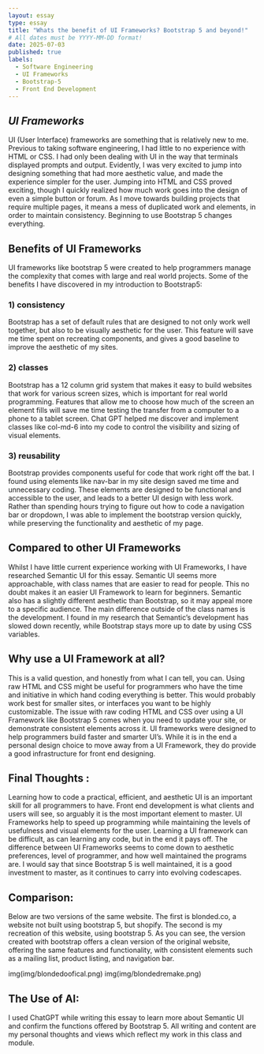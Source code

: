 ```yaml
---
layout: essay
type: essay
title: "Whats the benefit of UI Frameworks? Bootstrap 5 and beyond!"
# All dates must be YYYY-MM-DD format!
date: 2025-07-03
published: true
labels:
  - Software Engineering
  - UI Frameworks
  - Bootstrap-5
  - Front End Development  
---
```


## *UI Frameworks*

UI (User Interface) frameworks are something that is relatively new to me. Previous to taking software engineering, I had little to no experience with HTML or CSS. I had only been dealing with UI in the way that terminals displayed prompts and output. Evidently, I was very excited to jump into designing something that had more aesthetic value, and made the experience simpler for the user. Jumping into HTML and CSS proved exciting, though I quickly realized how much work goes into the design of even a simple button or forum. As I move towards building projects that require multiple pages, it means a mess of duplicated work and elements, in order to maintain consistency. Beginning to use Bootstrap 5 changes everything. 

## Benefits of UI Frameworks 

UI frameworks like bootstrap 5 were created to help programmers manage the complexity that comes with large and real world projects. Some of the benefits I have discovered in my introduction to Bootstrap5:

### 1) consistency 

Bootstrap has a set of default rules that are designed to not only work well together, but also to be visually aesthetic for the user. This feature will save me time spent on recreating components, and gives a good baseline to improve the aesthetic of my sites.  

### 2) classes

Bootstrap has a 12 column grid system that makes it easy to build websites that work for various screen sizes, which is important for real world programming. Features that allow me to choose how much of the screen an element fills will save me time testing the transfer from a computer to a phone to a tablet screen. Chat GPT helped me discover and implement classes like col-md-6 into my code  to control the visibility and sizing of visual elements. 

### 3) reusability 

Bootstrap provides components useful for code that work right off the bat. I found using elements like nav-bar in my site design saved me time and unnecessary coding. These elements are designed to be functional and accessible to the user, and leads to a better UI design with less work. Rather than spending hours trying to figure out how to code a navigation bar or dropdown, I was able to implement the bootstrap version quickly, while preserving the functionality and aesthetic of my page.

## Compared to other UI Frameworks 

Whilst I have little current experience working with UI Frameworks, I have researched Semantic UI for this essay. Semantic UI seems more approachable, with class names that are easier to read for people. This no doubt makes it an easier UI Framework to learn for beginners. Semantic also has a slightly different aesthetic than Bootstrap, so it may appeal more to a specific audience. The main difference outside of the class names is the development. I found in my research that Semantic’s development has slowed down recently, while Bootstrap stays more up to date by using CSS variables. 

## Why use a UI Framework at all? 

This is a valid question, and honestly from what I can tell, you can. Using raw HTML and CSS might be useful for programmers who have the time and initiative in which hand coding everything is better. This would probably work best for smaller sites, or interfaces you want to be highly customizable. 
The issue with raw coding HTML and CSS over using a UI Framework like Bootstrap 5 comes when you need to update your site, or demonstrate consistent elements across it. UI frameworks were designed to help programmers build faster and smarter UI’s. While it is in the end a personal design choice to move away from a UI Framework, they do provide a good infrastructure for front end designing. 

## Final Thoughts :

Learning how to code a practical, efficient, and aesthetic UI is an important skill for all programmers to have. Front end development is what clients and users will see, so arguably it is the most important element to master. UI Frameworks help to speed up programming while maintaining the levels of usefulness and visual elements for the user. Learning a UI framework can be difficult, as can learning any code, but in the end it pays off. The difference between UI Frameworks seems to come down to aesthetic preferences, level of programmer, and how well maintained the programs are. I would say that since Bootstrap 5 is well maintained, it is a good investment to master, as it continues to carry into evolving codescapes.    

## Comparison:

Below are two versions of the same website. The first is blonded.co, a website not built using bootstrap 5, but shopify. The second is my recreation of this website, using bootstrap 5. As you can see, the version created with bootstrap offers a clean version of the original website, offering the same features and functionality, with consistent elements such as a mailing list, product listing, and navigation bar.  

img(img/blondedoofical.png)
img(img/blondedremake.png)

## The Use of AI:

I used ChatGPT while writing this essay to learn more about Semantic UI and confirm the  functions offered by Bootstrap 5. All writing and content are my personal thoughts and views which reflect my work in this class and module. 

